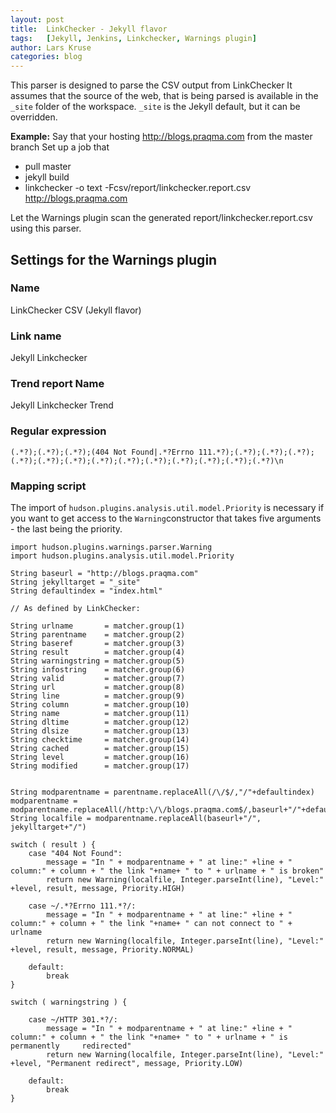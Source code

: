 ```yaml
---
layout: post
title:  LinkChecker - Jekyll flavor
tags:   [Jekyll, Jenkins, Linkchecker, Warnings plugin]
author: Lars Kruse
categories: blog
---
```


This parser is designed to parse the CSV output from LinkChecker
It assumes that the source of the web, that is being parsed is
available in the `_site` folder of the workspace. `_site` is the Jekyll
default, but it can be overridden.


__Example:__
Say that your hosting http://blogs.praqma.com from the master branch
Set up a job that

 * pull master
 * jekyll build
 * linkchecker -o text -Fcsv/report/linkchecker.report.csv  http://blogs.praqma.com

Let the Warnings plugin scan the generated report/linkchecker.report.csv
using this parser.

## Settings for the Warnings plugin

### Name

LinkChecker CSV (Jekyll flavor)

### Link name

Jekyll Linkchecker

### Trend report Name

Jekyll Linkchecker Trend

### Regular expression

    (.*?);(.*?);(.*?);(404 Not Found|.*?Errno 111.*?);(.*?);(.*?);(.*?);(.*?);(.*?);(.*?);(.*?);(.*?);(.*?);(.*?);(.*?);(.*?);(.*?)\n

### Mapping script

The import of `hudson.plugins.analysis.util.model.Priority` is necessary if you want to get access to the `Warning`constructor that takes five arguments - the last being the priority.

    import hudson.plugins.warnings.parser.Warning
    import hudson.plugins.analysis.util.model.Priority  

    String baseurl = "http://blogs.praqma.com"
    String jekylltarget = "_site"
    String defaultindex = "index.html"

    // As defined by LinkChecker:

    String urlname       = matcher.group(1)
    String parentname    = matcher.group(2)
    String baseref       = matcher.group(3)
    String result        = matcher.group(4)
    String warningstring = matcher.group(5)
    String infostring    = matcher.group(6)
    String valid         = matcher.group(7)
    String url           = matcher.group(8)
    String line          = matcher.group(9)
    String column        = matcher.group(10)
    String name          = matcher.group(11)
    String dltime        = matcher.group(12)
    String dlsize        = matcher.group(13)
    String checktime     = matcher.group(14)
    String cached        = matcher.group(15)
    String level         = matcher.group(16)
    String modified      = matcher.group(17)


    String modparentname = parentname.replaceAll(/\/$/,"/"+defaultindex)
    modparentname =     modparentname.replaceAll(/http:\/\/blogs.praqma.com$/,baseurl+"/"+defaultindex)
    String localfile = modparentname.replaceAll(baseurl+"/", jekylltarget+"/")

    switch ( result ) {
        case "404 Not Found":
            message = "In " + modparentname + " at line:" +line + " column:" + column + " the link "+name+ " to " + urlname + " is broken"
            return new Warning(localfile, Integer.parseInt(line), "Level:" +level, result, message, Priority.HIGH)

        case ~/.*?Errno 111.*?/:
            message = "In " + modparentname + " at line:" +line + " column:" + column + " the link "+name+ " can not connect to " + urlname
            return new Warning(localfile, Integer.parseInt(line), "Level:" +level, result, message, Priority.NORMAL)

        default:
            break
    }

    switch ( warningstring ) {

        case ~/HTTP 301.*?/:
            message = "In " + modparentname + " at line:" +line + " column:" + column + " the link "+name+ " to " + urlname + " is permanently     redirected"
            return new Warning(localfile, Integer.parseInt(line), "Level:" +level, "Permanent redirect", message, Priority.LOW)

        default:
            break
    }

